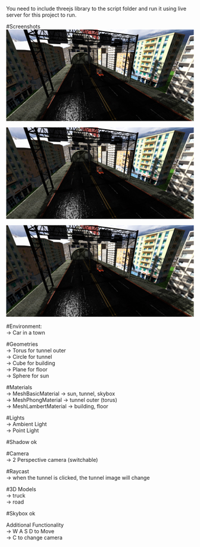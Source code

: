 You need to include threejs library to the script folder and run it using live server for this project to run.
  
#Screenshots  
![](Screenshot_1.jpg)  

![](Screenshot_1.jpg)  

![](Screenshot_1.jpg)  

#Environment:  
-> Car in a town  
  
#Geometries  
-> Torus for tunnel outer  
-> Circle for tunnel  
-> Cube for building  
-> Plane for floor  
-> Sphere for sun  
  
#Materials  
-> MeshBasicMaterial -> sun, tunnel, skybox  
-> MeshPhongMaterial -> tunnel outer (torus)  
-> MeshLambertMaterial -> building, floor  
  
#Lights  
-> Ambient Light  
-> Point Light  
  
#Shadow 
ok  
  
#Camera  
-> 2 Perspective camera (switchable)  
  
#Raycast  
-> when the tunnel is clicked, the tunnel image will change  
  
#3D Models  
-> truck  
-> road  
  
#Skybox ok  
  
Additional Functionality  
-> W A S D to Move  
-> C to change camera  